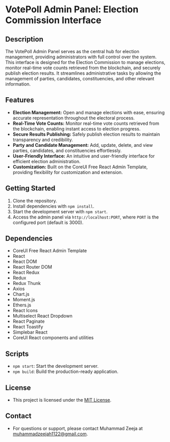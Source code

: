 # VotePoll Admin Panel: Election Commission Interface

## Description

The VotePoll Admin Panel serves as the central hub for election management, providing administrators with full control over the system. This interface is designed for the Election Commission to manage elections, monitor real-time vote counts retrieved from the blockchain, and securely publish election results. It streamlines administrative tasks by allowing the management of parties, candidates, constituencies, and other relevant information.

## Features

- **Election Management:** Open and manage elections with ease, ensuring accurate representation throughout the electoral process.
- **Real-Time Vote Counts:** Monitor real-time vote counts retrieved from the blockchain, enabling instant access to election progress.
- **Secure Results Publishing:** Safely publish election results to maintain transparency and credibility.
- **Party and Candidate Management:** Add, update, delete, and view parties, candidates, and constituencies effortlessly.
- **User-Friendly Interface:** An intuitive and user-friendly interface for efficient election administration.
- **Customization:** Built on the CoreUI Free React Admin Template, providing flexibility for customization and extension.

## Getting Started

1. Clone the repository.
2. Install dependencies with `npm install`.
3. Start the development server with `npm start`.
4. Access the admin panel via `http://localhost:PORT`, where `PORT` is the configured port (default is 3000).

## Dependencies

- CoreUI Free React Admin Template
- React
- React DOM
- React Router DOM
- React Redux
- Redux
- Redux Thunk
- Axios
- Chart.js
- Moment.js
- Ethers.js
- React Icons
- Multiselect React Dropdown
- React Paginate
- React Toastify
- Simplebar React
- CoreUI React components and utilities

## Scripts

- `npm start`: Start the development server.
- `npm build`: Build the production-ready application.

## License

- This project is licensed under the [MIT License](LICENSE).

## Contact

- For questions or support, please contact Muhammad Zeeja at muhammadzeejah1122@gmail.com.
